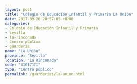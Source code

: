 ```yaml
---
layout: post
title: "Colegio de Educación Infantil y Primaria La Unión"
date: 2017-09-20 20:57:05 +0200
categories:
- Colegio de Educación Infantil y Primaria
- sevilla
- la-rinconada
- Centro público
- guarderia
name: "La Unión"
province: "Sevilla"
location: "La Rinconada"
code: "41017171"
type: "Centro público"
permalink: /guarderias/la-union.html
---
```

